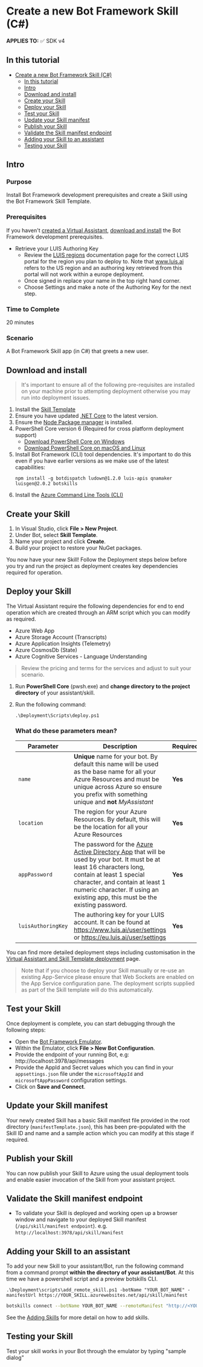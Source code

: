 # Create a new Bot Framework Skill (C#)

**APPLIES TO:** ✅ SDK v4

## In this tutorial
- [Create a new Bot Framework Skill (C#)](#create-a-new-bot-framework-skill-c)
  - [In this tutorial](#in-this-tutorial)
  - [Intro](#intro)
  - [Download and install](#download-and-install)
  - [Create your Skill](#create-your-skill)
  - [Deploy your Skill](#deploy-your-skill)
  - [Test your Skill](#test-your-skill)
  - [Update your Skill manifest](#update-your-skill-manifest)
  - [Publish your Skill](#publish-your-skill)
  - [Validate the Skill manifest endpoint](#validate-the-skill-manifest-endpoint)
  - [Adding your Skill to an assistant](#adding-your-skill-to-an-assistant)
  - [Testing your Skill](#testing-your-skill)

## Intro
### Purpose

Install Bot Framework development prerequisites and create a Skill using the Bot Framework Skill Template.

### Prerequisites

If you haven't [created a Virtual Assistant](./virtualassistant.md), [download and install](#download-and-install) the Bot Framework development prerequisites.

- Retrieve your LUIS Authoring Key
   - Review the [LUIS regions](https://docs.microsoft.com/en-us/azure/cognitive-services/luis/luis-reference-regions) documentation page for the correct LUIS portal for the region you plan to deploy to. Note that www.luis.ai refers to the US region and an authoring key retrieved from this portal will not work within a europe deployment. 
   - Once signed in replace your name in the top right hand corner.
   - Choose Settings and make a note of the Authoring Key for the next step.

### Time to Complete

20 minutes

### Scenario

A Bot Framework Skill app (in C#) that greets a new user.

## Download and install
> It's important to ensure all of the following pre-requisites are installed on your machine prior to attempting deployment otherwise you may run into deployment issues.

1. Install the [Skill Template](https://marketplace.visualstudio.com/items?itemName=BotBuilder.BotSkillTemplate)
2. Ensure you have updated [.NET Core](https://www.microsoft.com/net/download) to the latest version.  
3. Ensure the [Node Package manager](https://nodejs.org/en/) is installed.
4. PowerShell Core version 6 (Required for cross platform deployment support)
   * [Download PowerShell Core on Windows](https://aka.ms/getps6-windows)
   * [Download PowerShell Core on macOS and Linux](https://aka.ms/getps6-linux)
5. Install  Bot Framework (CLI) tool dependencies. It's important to do this even if you have earlier versions as we make use of the latest capabilities: 
   ```
   npm install -g botdispatch ludown@1.2.0 luis-apis qnamaker luisgen@2.0.2 botskills
   ```
6. Install the [Azure Command Line Tools (CLI)](https://docs.microsoft.com/en-us/cli/azure/install-azure-cli-windows?view=azure-cli-latest)

## Create your Skill

1. In Visual Studio, click **File > New Project**.
2. Under Bot, select **Skill Template**.
3. Name your project and click **Create**.
4.  Build your project to restore your NuGet packages.

You now have your new Skill! Follow the Deployment steps below before you try and run the project as deployment creates key dependencies required for operation.

## Deploy your Skill

The Virtual Assistant require the following dependencies for end to end operation which are created through an ARM script which you can modify as required.

- Azure Web App
- Azure Storage Account (Transcripts)
- Azure Application Insights (Telemetry)
- Azure CosmosDb (State)
- Azure Cognitive Services - Language Understanding

> Review the pricing and terms for the services and adjust to suit your scenario.

1. Run **PowerShell Core** (pwsh.exe) and **change directory to the project directory** of your assistant/skill.
2. Run the following command:
    ```shell
    .\Deployment\Scripts\deploy.ps1
    ```

    ### What do these parameters mean?

    Parameter | Description | Required
    --------- | ----------- | --------
    `name` | **Unique** name for your bot. By default this name will be used as the base name for all your Azure Resources and must be unique across Azure so ensure you prefix with something unique and **not** *MyAssistant* | **Yes**
    `location` | The region for your Azure Resources. By default, this will be the location for all your Azure Resources | **Yes**
    `appPassword` | The password for the [Azure Active Directory App](https://ms.portal.azure.com/#blade/Microsoft_AAD_IAM/ActiveDirectoryMenuBlade/Overview) that will be used by your bot. It must be at least 16 characters long, contain at least 1 special character, and contain at least 1 numeric character. If using an existing app, this must be the existing password. | **Yes**
    `luisAuthoringKey` | The authoring key for your LUIS account. It can be found at https://www.luis.ai/user/settings or https://eu.luis.ai/user/settings | **Yes**

You can find more detailed deployment steps including customisation in the [Virtual Assistant and Skill Template deployment](/docs/tutorials/assistantandskilldeploymentsteps.md) page.

> Note that if you choose to deploy your Skill manually or re-use an existing App-Service please ensure that Web Sockets are enabled on the App Service configuration pane. The deployment scripts supplied as part of the Skill template will do this automatically.

## Test your Skill

Once deployment is complete, you can start debugging through the following steps:
- Open the [Bot Framework Emulator](https://github.com/Microsoft/BotFramework-Emulator). 
- Within the Emulator, click **File > New Bot Configuration**.
- Provide the endpoint of your running Bot, e.g: http://localhost:3978/api/messages
- Provide the AppId and Secret values which you can find in your `appsettings.json` file under the `microsoftAppId` and `microsoftAppPassword` configuration settings.
- Click on **Save and Connect**.

## Update your Skill manifest

Your newly created Skill has a basic Skill manifest file provided in the root directory (`manifestTemplate.json`), this has been pre-populated with the Skill ID and name and a sample action which you can modify at this stage if required.

## Publish your Skill

You can now publish your Skill to Azure using the usual deployment tools and enable easier invocation of the Skill from your assistant project.

## Validate the Skill manifest endpoint

- To validate your Skill is deployed and working open up a browser window and navigate to your deployed Skill manifest (`/api/skill/manifest endpoint`). e.g.  `http://localhost:3978/api/skill/manifest`

## Adding your Skill to an assistant

To add your new Skill to your assistant/Bot, run the following command from a command prompt **within the directory of your assistant/Bot**. At this time we have a powershell script and a preview botskills CLI.

``
.\Deployment\scripts\add_remote_skill.ps1 -botName "YOUR_BOT_NAME" -manifestUrl https://YOUR_SKILL.azurewebsites.net/api/skill/manifest
``

```bash
botskills connect --botName YOUR_BOT_NAME --remoteManifest "http://<YOUR_SKILL_MANIFEST>.azurewebsites.net/api/skill/manifest" --luisFolder "<YOUR-SKILL_PATH>\Deployment\Resources\LU\en\" --cs 
```

See the [Adding Skills](/docs/advanced/skills/addingskills.md) for more detail on how to add skills.

## Testing your Skill

Test your skill works in your Bot through the emulator by typing "sample dialog"